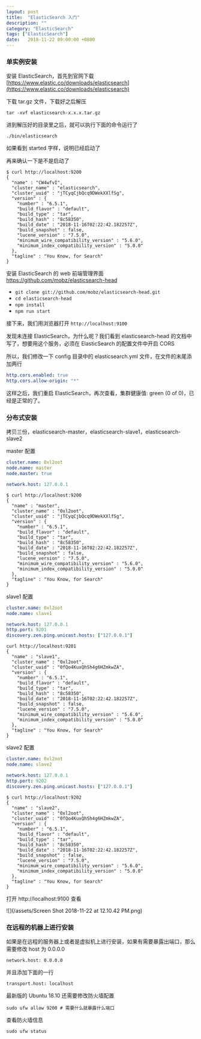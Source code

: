```yaml
---
layout: post
title:  "ElasticSearch 入门"
description: ""
category: "ElasticSearch"
tags: ["ElasticSearch"]
date:   2018-11-22 09:00:00 +0800
---
```


### 单实例安装

安装 ElasticSearch，首先到官网下载 [https://www.elastic.co/downloads/elasticsearch](https://www.elastic.co/downloads/elasticsearch)

下载 tar.gz 文件，下载好之后解压

```shell
tar -xvf elasticsearch-x.x.x.tar.gz
```

进到解压好的目录里之后，就可以执行下面的命令运行了

```shell
./bin/elasticsearch
```

如果看到 started 字样，说明已经启动了

再来确认一下是不是启动了

```shell
$ curl http://localhost:9200
{
  "name" : "CW4wfvI",
  "cluster_name" : "elasticsearch",
  "cluster_uuid" : "jTCyqCjbQcq9DWekXXlfSg",
  "version" : {
    "number" : "6.5.1",
    "build_flavor" : "default",
    "build_type" : "tar",
    "build_hash" : "8c58350",
    "build_date" : "2018-11-16T02:22:42.182257Z",
    "build_snapshot" : false,
    "lucene_version" : "7.5.0",
    "minimum_wire_compatibility_version" : "5.6.0",
    "minimum_index_compatibility_version" : "5.0.0"
  },
  "tagline" : "You Know, for Search"
}
```


安装 ElasticSearch 的 web 前端管理界面 https://github.com/mobz/elasticsearch-head

- `git clone git://github.com/mobz/elasticsearch-head.git`
- `cd elasticsearch-head`
- `npm install`
- `npm run start`

接下来，我们用浏览器打开 `http://localhost:9100`

发现未连接 ElasticSearch，为什么呢？我们看到 elasticsearch-head 的文档中写了，想要用这个服务，必须在 ElasticSearch 的配置文件中开启 CORS

所以，我们修改一下 config 目录中的 elasticsearch.yml 文件，在文件的末尾添加两行

```yml
http.cors.enabled: true
http.cors.allow-origin: "*"
```

这样之后，我们重启 ElasticSearch，再次查看，集群健康值: green (0 of 0)，已经是正常的了。

### 分布式安装

拷贝三份，elasticsearch-master，elasticsearch-slave1，elasticsearch-slave2

master 配置

```yml
cluster.name: 0xl2oot
node.name: master
node.master: true

network.host: 127.0.0.1
```

```shell
$ curl http://localhost:9200
{
  "name" : "master",
  "cluster_name" : "0xl2oot",
  "cluster_uuid" : "jTCyqCjbQcq9DWekXXlfSg",
  "version" : {
    "number" : "6.5.1",
    "build_flavor" : "default",
    "build_type" : "tar",
    "build_hash" : "8c58350",
    "build_date" : "2018-11-16T02:22:42.182257Z",
    "build_snapshot" : false,
    "lucene_version" : "7.5.0",
    "minimum_wire_compatibility_version" : "5.6.0",
    "minimum_index_compatibility_version" : "5.0.0"
  },
  "tagline" : "You Know, for Search"
}
```

slave1 配置

```yml
cluster.name: 0xl2oot
node.name: slave1

network.host: 127.0.0.1
http.port: 9201
discovery.zen.ping.unicast.hosts: ["127.0.0.1"]
```

```shell
curl http://localhost:9201
{
  "name" : "slave1",
  "cluster_name" : "0xl2oot",
  "cluster_uuid" : "0fQo4KuxQhSh4g6HZmkwZA",
  "version" : {
    "number" : "6.5.1",
    "build_flavor" : "default",
    "build_type" : "tar",
    "build_hash" : "8c58350",
    "build_date" : "2018-11-16T02:22:42.182257Z",
    "build_snapshot" : false,
    "lucene_version" : "7.5.0",
    "minimum_wire_compatibility_version" : "5.6.0",
    "minimum_index_compatibility_version" : "5.0.0"
  },
  "tagline" : "You Know, for Search"
}
```

slave2 配置

```yml
cluster.name: 0xl2oot
node.name: slave2

network.host: 127.0.0.1
http.port: 9202
discovery.zen.ping.unicast.hosts: ["127.0.0.1"]
```

```shell
$ curl http://localhost:9202
{
  "name" : "slave2",
  "cluster_name" : "0xl2oot",
  "cluster_uuid" : "0fQo4KuxQhSh4g6HZmkwZA",
  "version" : {
    "number" : "6.5.1",
    "build_flavor" : "default",
    "build_type" : "tar",
    "build_hash" : "8c58350",
    "build_date" : "2018-11-16T02:22:42.182257Z",
    "build_snapshot" : false,
    "lucene_version" : "7.5.0",
    "minimum_wire_compatibility_version" : "5.6.0",
    "minimum_index_compatibility_version" : "5.0.0"
  },
  "tagline" : "You Know, for Search"
}
```

打开 http://localhost:9100 查看

![](/assets/Screen Shot 2018-11-22 at 12.10.42 PM.png)

### 在远程的机器上进行安装


如果是在远程的服务器上或者是虚拟机上进行安装，如果有需要暴露出端口，那么需要修改 host 为 0.0.0.0 


```
network.host: 0.0.0.0
```

并且添加下面的一行


```
transport.host: localhost
```

最新版的 Ubuntu 18.10 还需要修改防火墙配置

```
sudo ufw allow 9200 # 需要什么就暴露什么端口
```

查看防火墙信息 

```
sudo ufw status
```

